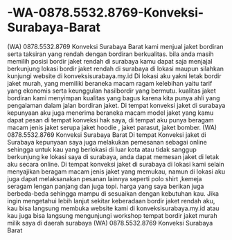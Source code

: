 # -WA-0878.5532.8769-Konveksi-Surabaya-Barat
(WA) 0878.5532.8769 Konveksi Surabaya Barat kami menjual jaket bordiran serta taksiran yang rendah dengan bordiran berkualitas. bila anda masih memilih posisi bordir jaket rendah di surabaya kamu dapat saja menjajal berkunjung lokasi bordir jaket rendah di surabaya di lokasi maupun silahkan kunjungi website di konveksisurabaya.my.id Di lokasi aku yakni letak bordir jaket murah, yang memiliki beraneka macam ragam kelebihan yaitu tarif yang ekonomis serta keunggulan hasilbordir yang bermutu.  kualitas jaket bordiran kami menyimpan kualitas yang bagus karena kita punya ahli yang pengalaman dalam jalan bordiran jaket. Di tempat konveksi jaket di surabaya kepunyaan aku juga menerima beraneka macam model jaket yang kamu dapat pesan di tempat konveksi hak saya, di tempat aku punya beragam macam jenis jaket serupa jaket hoodie , jaket parasut, jaket bomber.  (WA) 0878.5532.8769 Konveksi Surabaya Barat Di tempat Konveksi jaket di Surabaya kepunyaan saya juga melakukan pemesanan sebagai online sehingga untuk kau yang berlokasi di luar kota atau tidak sanggup berkunjung ke lokasi saya di surabaya, anda dapat memesan jaket di letak aku secara online.  Di tempat konveksi jaket di surabaya di lokasi kami selain menyajikan beragam macam jenis jaket yang memukau, namun di lokasi aku juga dapat melaksanakan pesanan lainnya seperti polo shirt ,kemeja seragam lengan panjang dan juga topi. harga yang saya berikan juga berbeda-beda sehingga mampu di sesuaikan dengan kebutuhan kau.  Jika ingin mengetahui lebih lanjut sekitar keberadaan bordir jaket rendah aku, kau bisa langsung membuka website kami di konveksisurabaya.my.id atau kau juga bisa langsung mengunjungi workshop tempat bordir jaket murah milik saya di daerah surabaya (WA) 0878.5532.8769 Konveksi Surabaya Barat 

